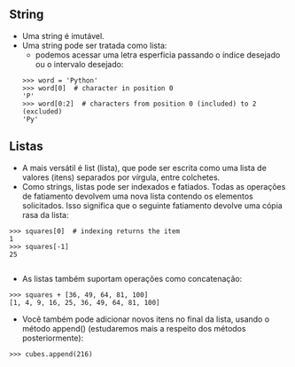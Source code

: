 ## String
- Uma string é imutável.
- Uma string pode ser tratada como lista:
    - podemos acessar uma letra esperficia passando o índice desejado ou o intervalo desejado:
    ```
    >>> word = 'Python'
    >>> word[0]  # character in position 0
    'P'
    >>> word[0:2]  # characters from position 0 (included) to 2 (excluded)
    'Py'

    ```
## Listas
- A mais versátil é list (lista), que pode ser escrita como uma lista de valores (itens) separados por vírgula, entre colchetes.
- Como strings, listas pode ser indexados e fatiados. Todas as operações de fatiamento devolvem uma nova lista contendo os elementos solicitados. Isso significa que o seguinte fatiamento devolve uma cópia rasa da lista:
```
>>> squares[0]  # indexing returns the item
1
>>> squares[-1]
25


```
- As listas também suportam operações como concatenação:
```
>>> squares + [36, 49, 64, 81, 100]
[1, 4, 9, 16, 25, 36, 49, 64, 81, 100]

```
- Você também pode adicionar novos itens no final da lista, usando o método append() (estudaremos mais a respeito dos métodos posteriormente):
```
>>> cubes.append(216)
```



